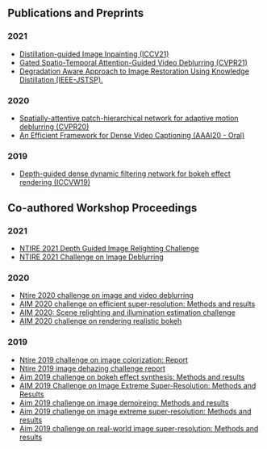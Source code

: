 ##  Publications and Preprints
### 2021
- [Distillation-guided Image Inpainting (ICCV21)]()
- [Gated Spatio-Temporal Attention-Guided Video Deblurring (CVPR21)](https://openaccess.thecvf.com/content/CVPR2021/papers/Suin_Gated_Spatio-Temporal_Attention-Guided_Video_Deblurring_CVPR_2021_paper.pdf)
- [Degradation Aware Approach to Image Restoration Using Knowledge Distillation (IEEE-JSTSP).](https://ieeexplore.ieee.org/abstract/document/9288928)

### 2020
- [Spatially-attentive patch-hierarchical network for adaptive motion deblurring (CVPR20)](https://openaccess.thecvf.com/content_CVPR_2020/papers/Suin_Spatially-Attentive_Patch-Hierarchical_Network_for_Adaptive_Motion_Deblurring_CVPR_2020_paper.pdf)
- [An Efficient Framework for Dense Video Captioning (AAAI20 - Oral)](https://ojs.aaai.org//index.php/AAAI/article/view/6881)

### 2019
- [Depth-guided dense dynamic filtering network for bokeh effect rendering (ICCVW19)](https://ieeexplore.ieee.org/abstract/document/9022538)

 
 
##  Co-authored Workshop Proceedings
### 2021
- [NTIRE 2021 Depth Guided Image Relighting Challenge](https://arxiv.org/abs/2104.13365)
- [NTIRE 2021 Challenge on Image Deblurring]()

### 2020
- [Ntire 2020 challenge on image and video deblurring](https://openaccess.thecvf.com/content_CVPRW_2020/html/w31/Nah_NTIRE_2020_Challenge_on_Image_and_Video_Deblurring_CVPRW_2020_paper.html)
- [AIM 2020 challenge on efficient super-resolution: Methods and results](https://arxiv.org/abs/2009.06943)
- [AIM 2020: Scene relighting and illumination estimation challenge](https://arxiv.org/pdf/2009.12798)
- [AIM 2020 challenge on rendering realistic bokeh](http://people.ee.ethz.ch/~timofter/publications/Ignatov-ECCVW-2020b.pdf)

### 2019
- [Ntire 2019 challenge on image colorization: Report](http://openaccess.thecvf.com/content_CVPRW_2019/papers/NTIRE/Gu_NTIRE_2019_Challenge_on_Image_Colorization_Report_CVPRW_2019_paper.pdf)
- [Ntire 2019 image dehazing challenge report](http://openaccess.thecvf.com/content_CVPRW_2019/papers/NTIRE/Ancuti_NTIRE_2019_Image_Dehazing_Challenge_Report_CVPRW_2019_paper.pdf)
- [Aim 2019 challenge on bokeh effect synthesis: Methods and results](https://ieeexplore.ieee.org/abstract/document/9022578/)
- [AIM 2019 Challenge on Image Extreme Super-Resolution: Methods and Results](https://people.ee.ethz.ch/~timofter/publications/Gu-ICCVW-2019.pdf)
- [Aim 2019 challenge on image demoireing: Methods and results](https://ieeexplore.ieee.org/abstract/document/9022366)
- [Aim 2019 challenge on image extreme super-resolution: Methods and results](https://ieeexplore.ieee.org/abstract/document/9022627)
- [Aim 2019 challenge on real-world image super-resolution: Methods and results](https://ieeexplore.ieee.org/abstract/document/9022354)

